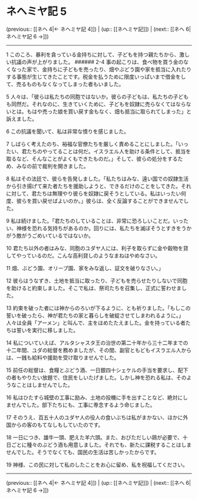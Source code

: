 # ネヘミヤ記 5

(previous:: [[ネヘ 4|← ネヘミヤ記 4]]) | (up:: [[ネヘミヤ記]]) | (next:: [[ネヘ 6|ネヘミヤ記 6 →]])

***


1 このころ、暴利を貪っている金持ちに対して、子どもを持つ親たちから、激しい抗議の声が上がりました。 ###### 2-4 事の起こりは、食べ物を買う金のなくなった家で、金持ちに子どもを売ったり、畑やぶどう園や家を抵当に入れたりする事態が生じてきたことです。税金を払うために限度いっぱいまで借金をして、売るものもなくなってしまった者もいました。 

5 人々は、「彼らは私たちの同胞ではないか。彼らの子どもは、私たちの子どもも同然だ。それなのに、生きていくために、子どもを奴隷に売らなくてはならないとは。もはや売った娘を買い戻す金もなく、畑も抵当に取られてしまった」と訴えました。 

6 この抗議を聞いて、私は非常な憤りを感じました。 

7 しばらく考えたのち、裕福な官僚たちを厳しく責めることにしました。「いったい、君たちのやってることは何だ。イスラエル人を助ける条件として、抵当を取るなど、そんなことがよくもできたものだ。」そして、彼らの処分をするため、みなの前で裁判を開きました。 

8 私はその法廷で、彼らを告発しました。「私たちはみな、遠い国での奴隷生活から引き揚げて来た者たちを援助しようと、できるだけのことをしてきた。それに対して、君たちは無理やり彼らを奴隷に戻そうとしている。私はいったい何度、彼らを買い戻せばよいのか。」彼らは、全く反論することができませんでした。 

9 私は続けました。「君たちのしていることは、非常に恐ろしいことだ。いったい、神様を恐れる気持ちがあるのか。回りには、私たちを滅ぼそうとすきをうかがう敵がうごめいているではないか。 

10 君たち以外の者はみな、同胞のユダヤ人には、利子を取らずに金や穀物を貸してやっているのだ。こんな高利貸しのようなまねはやめなさい。 

11 畑、ぶどう園、オリーブ園、家をみな返し、証文を破りなさい。」 

12 彼らはうなずき、土地を抵当に取ったり、子どもを売らせたりしないで同胞を助けると約束しました。そこで私は、祭司たちを召集し、正式に誓わせました。 

13 約束を破った者には神からのろいが下るように、とも祈りました。「もしこの誓いを破ったら、神が君たちの家と暮らしを破綻させてしまわれるように。」人々は全員「アーメン」と叫んで、主をほめたたえました。金を持っている者たちは誓いを実行に移しました。 

14 私についていえば、アルタシャスタ王の治世の第二十年から三十二年までの十二年間、ユダの総督を務めましたが、その間、副官ともどもイスラエル人からは、一銭も給料や援助を受け取りませんでした。 

15 前任の総督は、食糧とぶどう酒、一日銀四十シェケルの手当を要求し、配下の者もやりたい放題で、住民をしいたげました。しかし神を恐れる私は、そのようなことはしませんでした。 

16 私はひたすら城壁の工事に励み、土地の投機に手を出すことなど、絶対にしませんでした。部下たちにも、工事に専念するよう命じました。 

17 そのうえ、百五十人のユダヤ人の役人の食いぶちは私がまかない、ほかに外国からの客のもてなしもしていたのです。 

18 一日につき、雄牛一頭、肥えた羊六頭。また、おびただしい鶏が必要で、十日ごとに種々のぶどう酒も用意しました。それでも、新たに課税することはしませんでした。そうでなくても、国民の生活は苦しかったからです。 

19 神様、この民に対して私のしたことをお心に留め、私を祝福してください。

***

(previous:: [[ネヘ 4|← ネヘミヤ記 4]]) | (up:: [[ネヘミヤ記]]) | (next:: [[ネヘ 6|ネヘミヤ記 6 →]])
